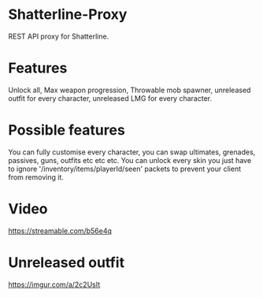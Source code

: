 # Shatterline-Proxy
REST API proxy for Shatterline.

# Features
Unlock all, Max weapon progression, Throwable mob spawner, unreleased outfit for every character, unreleased LMG for every character.

# Possible features
You can fully customise every character, you can swap ultimates, grenades, passives, guns, outfits etc etc etc. You can unlock every skin you just have to ignore '/inventory/items/playerId/seen' packets to prevent your client from removing it.

# Video
https://streamable.com/b56e4q

# Unreleased outfit
https://imgur.com/a/2c2UsIt

